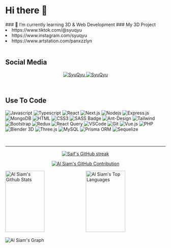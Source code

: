 <h1>Hi there 👋</h1>
### 🌱 I’m currently learning 3D & Web Development
### My 3D Project
<li>https://www.tiktok.com/@syuqyu</li>
<li>https://www.instagram.com/syuqyu</li>
<li>https://www.artstation.com/panxzzlyn</li>
<br>


## Social Media

<p align="center">
 <a href="[https://SyuQyu.com](https://ndu-porto.netlify.app/)" target="blank">
  <img src="https://img.shields.io/badge/Website-DC143C?style=for-the-badge&logo=medium&logoColor=white" alt="SyuQyu" />
 </a>
 <a href="[https://linkedin.com/in/al-siam](https://id.linkedin.com/in/pandu-utomo)" target="_blank">
  <img src="https://img.shields.io/badge/LinkedIn-0077B5?style=for-the-badge&logo=linkedin&logoColor=white" alt="SyuQyu"/>
 </a>
 <!-- <a href="https://dev.to/SyuQyu" target="_blank">
  <img src="https://img.shields.io/badge/dev.to-0A0A0A?style=for-the-badge&logo=dev.to&logoColor=white" alt="SyuQyu" />
 </a> -->
<!--  <a href="https://instagram.com/SyuQyu_dev" target="_blank">
  <img src="https://img.shields.io/badge/Instagram-fe4164?style=for-the-badge&logo=instagram&logoColor=white" alt="SyuQyu" />
 </a> 
 <a href="https://facebook.com/SyuQyu.world" target="_blank">
  <img src="https://img.shields.io/badge/Facebook-20BEFF?&style=for-the-badge&logo=facebook&logoColor=white" alt="SyuQyu"  />
  </a>  -->
</p>
<br />

## Use To Code

![Javascript](https://img.shields.io/badge/Javascript-F0DB4F?style=for-the-badge&labelColor=black&logo=javascript&logoColor=F0DB4F)
![Typescript](https://img.shields.io/badge/Typescript-007acc?style=for-the-badge&labelColor=black&logo=typescript&logoColor=007acc)
![React](https://img.shields.io/badge/-React-61DBFB?style=for-the-badge&labelColor=black&logo=react&logoColor=61DBFB)
![Next.js](https://img.shields.io/badge/next.js-000000?style=for-the-badge&logo=nextdotjs&logoColor=white)
![Nodejs](https://img.shields.io/badge/Nodejs-3C873A?style=for-the-badge&labelColor=black&logo=node.js&logoColor=3C873A)
![Express.js](https://img.shields.io/badge/Express.js-000000?style=for-the-badge&logo=express&logoColor=white)
![MongoDB](https://img.shields.io/badge/MongoDB-4EA94B?style=for-the-badge&logo=mongodb&logoColor=white)
![HTML](https://img.shields.io/badge/HTML5-E34F26?style=for-the-badge&logo=html5&logoColor=white)
![CSS3](https://img.shields.io/badge/CSS3-1572B6?style=for-the-badge&logo=css3&logoColor=white)
![SASS Badge](https://img.shields.io/badge/Sass-CC6699?style=for-the-badge&logo=sass&logoColor=white)
![Ant-Design](https://img.shields.io/badge/AntDesign-0170FE?style=for-the-badge&logo=antdesign&logoColor=white)
![Tailwind](https://img.shields.io/badge/Tailwind_CSS-092749?style=for-the-badge&logo=tailwindcss&logoColor=06B6D4&labelColor=000000)
![Bootstrap](https://img.shields.io/badge/Bootstrap-563D7C?style=for-the-badge&logo=bootstrap&logoColor=white)
![Redux](https://img.shields.io/badge/Redux-593D88?style=for-the-badge&logo=redux&logoColor=white)
![React Query](https://img.shields.io/badge/-React_Query-FF4154?style=for-the-badge&logo=react%20query&logoColor=white)
![VSCode](https://img.shields.io/badge/Visual_Studio-0078d7?style=for-the-badge&logo=visual%20studio&logoColor=white)
![Git](https://img.shields.io/badge/Git-F05032?style=for-the-badge&logo=git&logoColor=white)
![Vue.js](https://img.shields.io/badge/Vue.js-4FC08D?style=for-the-badge&logo=vue.js&logoColor=white)
![PHP](https://img.shields.io/badge/PHP-777BB4?style=for-the-badge&logo=php&logoColor=white)
![Blender 3D](https://img.shields.io/badge/Blender_3D-F5792A?style=for-the-badge&logo=blender&logoColor=white)
![Three.js](https://img.shields.io/badge/Three.js-000000?style=for-the-badge&logo=three.js&logoColor=white)
![MySQL](https://img.shields.io/badge/MySQL-4479A1?style=for-the-badge&logo=mysql&logoColor=white)
![Prisma ORM](https://img.shields.io/badge/Prisma-2D3748?style=for-the-badge&labelColor=white)
![Sequelize](https://img.shields.io/badge/Sequelize-52B0E7?style=for-the-badge&logo=sequelize&logoColor=white)



<br/>
<hr/>
<p align="center">
  <a href="https://github.com/SyuQyu">
    <img src="https://github-readme-streak-stats.herokuapp.com/?user=SyuQyu&theme=radical&border=7F3FBF&background=0D1117" alt="Saif's GitHub streak"/>
  </a>
</p>

<p align="center">
  <a href="https://github.com/SyuQyu">
    <img src="https://github-profile-summary-cards.vercel.app/api/cards/profile-details?username=SyuQyu&theme=radical" alt="Al Siam's GitHub Contribution"/>
  </a>
</p>

<a> 
    <a href="https://github.com/SyuQyu"><img alt="Al Siam's Github Stats" src="https://denvercoder1-github-readme-stats.vercel.app/api?username=SyuQyu&show_icons=true&count_private=true&theme=react&border_color=7F3FBF&bg_color=0D1117&title_color=F85D7F&icon_color=F8D866" height="192px" width="49.5%"/></a>
  <a href="https://github.com/SyuQyu"><img alt="Al Siam's Top Languages" src="https://denvercoder1-github-readme-stats.vercel.app/api/top-langs/?username=SyuQyu&langs_count=8&layout=compact&theme=react&border_color=7F3FBF&bg_color=0D1117&title_color=F85D7F&icon_color=F8D866" height="192px" width="49.5%"/></a>
  <br/>
</a>


![Al Siam's Graph](https://github-readme-activity-graph.vercel.app/graph?username=SyuQyu&custom_title=Al%20Siam's%20GitHub%20Activity%20Graph&bg_color=0D1117&color=7F3FBF&line=7F3FBF&point=7F3FBF&area_color=FFFFFF&title_color=FFFFFF&area=true)

<!--
**SyuQyu/SyuQyu** is a ✨ _special_ ✨ repository because its `README.md` (this file) appears on your GitHub profile.

Here are some ideas to get you started:

- 🔭 I’m currently working on ...
- 🌱 I’m currently learning ...
- 👯 I’m looking to collaborate on ...
- 🤔 I’m looking for help with ...
- 💬 Ask me about ...
- 📫 How to reach me: ...
- 😄 Pronouns: ...
- ⚡ Fun fact: ...
-->
